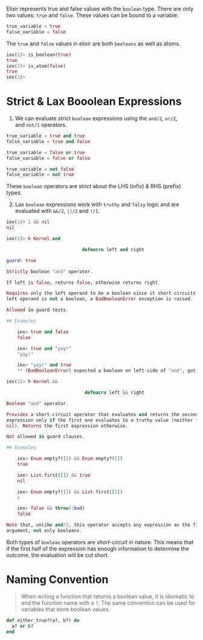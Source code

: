 Elixir represents true and false values with the `boolean` type. There are only two values: `true` and `false`. These values can be bound to a variable:
```elixir
true_variable = true
false_variable = false
```
The `true` and `false` values in elixir are both `booleans` as well as atoms.
```elixir
iex(1)> is_boolean(true)
true
iex(2)> is_atom(false)
true
iex(3)>
```
# Strict & Lax Booolean Expressions
1. We can evaluate strict `boolean` expressions using the `and/2`, `or/2`, and `not/1` operators.
```elixir
true_variable = true and true
false_variable = true and false

true_variable = false or true
false_variable = false or false

true_variable = not false
false_variable = not true
```
These `boolean` operators are strict about the LHS (infix) & RHS (prefix) types.

2. Lax `boolean` expressions work with `truthy` and `falsy` logic and are evaluated with `&&/2`, `||/2` and `!/1`.
```elixir
iex(1)> 1 && nil
nil
```

```elixir
iex(1)> h Kernel.and

                            defmacro left and right

guard: true

Strictly boolean "and" operator.

If left is false, returns false, otherwise returns right.

Requires only the left operand to be a boolean since it short-circuits. If the
left operand is not a boolean, a BadBooleanError exception is raised.

Allowed in guard tests.

## Examples

    iex> true and false
    false

    iex> true and "yay!"
    "yay!"

    iex> "yay!" and true
    ** (BadBooleanError) expected a boolean on left-side of "and", got: "yay!"

iex(2)> h Kernel.&&

                             defmacro left && right

Boolean "and" operator.

Provides a short-circuit operator that evaluates and returns the second
expression only if the first one evaluates to a truthy value (neither false nor
nil). Returns the first expression otherwise.

Not allowed in guard clauses.

## Examples

    iex> Enum.empty?([]) && Enum.empty?([])
    true

    iex> List.first([]) && true
    nil

    iex> Enum.empty?([]) && List.first([1])
    1

    iex> false && throw(:bad)
    false

Note that, unlike and/2, this operator accepts any expression as the first
argument, not only booleans.
```

Both types of `boolean` operators are *short-circuit* in nature. This means that if the first half of the expression has enough information to determine the outcome, the evaluation will be cut short.
# Naming Convention
>When writing a function that returns a boolean value, it is idiomatic to end the function name with a `?`. The same convention can be used for variables that store boolean values.

```elixir
def either_true?(a?, b?) do
  a? or b?
end
```